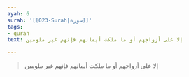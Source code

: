 ```yaml
---
ayah: 6
surah: '[[023-Surah|سورة]]'
tags:
- quran
text: إلا على أزواجهم أو ما ملكت أيمانهم فإنهم غير ملومين

---
```

> إلا على أزواجهم أو ما ملكت أيمانهم فإنهم غير ملومين
